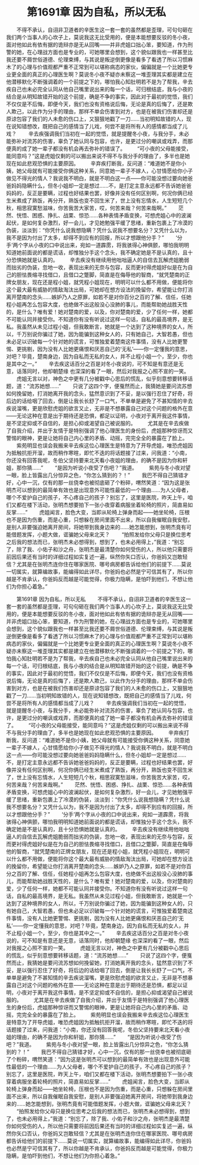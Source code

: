 # 　　第1691章 因为自私，所以无私
　　不得不承认，自诩非卫道者的辛医生这一套一套的虽然都是歪理，可句句砸在我们两个当事人的心坎子上，莫说我这无比受用的，便是本能想要反驳的冬小夜，面对他如此有依有据的诡辩亦是无从回嘴——并非虎姐口拙心笨，要知道，作为刑警的她，在心理战方面也是专业的，可她哪里会想到，这个貌似跟我也一样甚至比我还要不屑世俗道德、伦理束缚，与其说是叛逆倒更像是看多了看透了所以习惯麻木了的心理与价值观都严重不正常到可以堪称病态的家伙，偏偏就是一个比她更专业更全面的真正的心理医生啊？莫说冬小夜不疑亦未察这一堆歪理其实都是建立在他潜移默化不断强调着的一个前提之下的，哪怕我心知肚明若不是为了帮我，辛去疾自己也未必完全认同从他自己嘴里说出来的每一个话，可归根结底，我与小夜的结合是从明知故错开始的这个前提，确是不争的事实，因此对于最初的觉悟，我们不仅仅是不后悔，即便今天，我们也没有资格说后悔，无论是真的后悔了，还是欺人欺己，以此作为分手的理由，那样不单会伤害到对方，也是在被我们伤害却还是原谅包容了我们的人未愈的伤口上，又狠狠地戳了一刀……当初明知故错的人，现在说知错想改，既把自己的感情当了儿戏，何尝不是将所有人的感情都当成了儿戏？
　　辛去疾强调我们当初在一起的觉悟，就是提醒冬小夜，与我分手，未必能弥补对流苏的伤害，辜负了她认同与包容，也许，是更过分的嘲讽或戏弄，而那便真的成了她一辈子都没有机会再去弥补的错误了。
　　“可小夜的父母能接受，能同意吗？”这是虎姐仅剩的可以搬出来说不得不与我分手的理由了，多半也是她现在如此悲观恐惧的主要原因。
　　辛弃疾打断我，反问道：“难道她不是你小姨，她父母就有可能接受你俩这种关系，同意她一辈子不嫁人，心甘情愿给你小子做见不得光的情人？我说我不明白，就是不明白这一点——你可能没想过要向她爸爸妈妈隐瞒什么，但冬小姐却一定是想过……不，是打定主意永远都不告诉她爸爸妈妈的，反正是要瞒，过程也好结果也罢，好像并没有任何区别啊，何况你俩已经生米煮成了熟饭，再分开，熟饭也变不回生米了，世上没有忘情水，人生短短几个秋，相思寂寞愁滋味，你苦我苦大家苦，哎，何苦来哉？何苦来哉啊。”
　　茫然、恍悟、困惑、挣扎、战栗、惊恐……各种表情矛盾变换，可想虎姐心中的波澜起伏，是如何复杂激烈，好一会儿，才见她勉强平缓了思绪，重新包裹上了冷漠的伪装，淡淡到：“你凭什么说我想隐瞒？凭什么说我不想要名分？又凭什么以为，我不是因为付出了太多，却得不到应有的回报，所以才想跟他分手？”
　　‘分手’两个字从小夜的口中说出来，宛如一道霹雳，将我骇得心神俱颤，哪怕我明明知道她前面说的都是谎话，却惟独分手这个念头，我不确定她是不是认真的，且十分恐惧她就是认真的。
　　辛去疾没有继续用他咄咄逼人的自信去瓦解虎姐脆弱而拙劣的伪装，忽地一收，表现出来的无奈与包容，反而更衬得虎姐好似是在为自己的胆怯畏缩寻找借口，且借口之蹩脚，简直是在侮辱他的智商，“就凭楚南的正牌女朋友，现在还是程小姐，就凭程小姐现在，明明可以什么都不用做，便能将你这个最大最有威胁的情敌淘汰出局，可她却在想方设法的挽留你，希望能让你打消离开楚南的念头……嫉妒乃人之原罪，如若不是对你百分之百的了解、信任，任她程小姐再怎么包容大度，也绝做不出这般没心没肺的事儿，而能帮助她战胜天性的，是什么？唯有爱！她对楚南的爱，以及，你对楚南的爱，少了任何一样，她都不可能认同并接受你。不知道你有没有听说过这样一句话，自私的最高境界，是无私。我虽然从未见过程小姐，但我敢断言，她就是一个达到了这种境界的女人，所以，千万别说你骗过了她，因为能骗到这种女人的，只有她自己，大智若愚，但也未必足以识破每一个针对她的谎言，可惟独爱着楚南这件事情，没有人比她更警惕、更挑剔，因为没有人比她更痛恨和厌恶自己的‘无私’——你一定懂我的意思，对吧？毕竟，楚南身边，因为自私而无私的女人，并不止程小姐一个，至少，你也是其中之一。”
　　辛去疾这话百分之百是对冬小夜说的，可不知是有意还是无意，话落同时，他却朝楚缘 也深深的看了一眼，然后对我报之心照不宣的一笑。
　　虎姐无言以对，神色之中更有几分被戳中心思后的慌乱，似乎刻意想要转移话题，道：“流苏她想……”
　　只说了这四个字，便戛然而止，我猜她是要问流苏想如何挽留她，打消她离开我的念头，猛然意识到了不妥，是以强行忍住了好奇，将后边的话给咽了回去，倒是让我长长舒了一口气，不单单是避免了不甚知情的辛去疾说溜嘴，更是欣慰虎姐的欲言又止，无非是不想暴露自己对这个问题的格外在意——无论这种在意是出于期待还是恐惧，都足以证明，小夜对于离开我这件事情，是不坚定抑或不自信的，是担心抑或渴望自己被说服的。
　　尤其是在辛去疾做了自我介绍，并出于友情于是特别强调了他心理医生的身份后，虎姐那种惊讶而又警惕的眼神，更是让她将自己内心里的矛盾、动摇，完完全全的暴露在了脸上。
　　紫苑明显也误会我搬来辛去疾这位心理医生是特意为了开导虎姐，唯恐虎姐因为抵触抗拒开溜，故而稍作寒暄，即忙不迭的将话题接了过来，问我道：“小南，你还没有回答我呢，冬伯父坚持要来北天看小夜姐的理由，的确不是因为你和轩姐，那你猜……”
　　“是因为听说小夜受了伤吧？”我道。
　　紫苑与冬小夜对望一眼，脸上皆露出几分惊异之色，“你怎么猜到的？！”
　　我巴不得自己猜错才好，心中一沉，仅有的那一丝侥幸也被彻底砸了个粉碎，喟然笑道：“因为这是张明杰可以想到的最简单有效也是出现意外可能性最低的一个理由……为人父母者，哪个不爱护自己的孩子，不心疼自己的孩子？别忘了，这里是医院，昨天上午，咱们又都在楼下活动，张明杰想要拍下一张小夜穿着病服坐着轮椅的照片，简直易如反掌……”
　　虎姐闻言，脸色大变，当即从轮椅上弹身而起——她坐轮椅，压根也不是因为伤重，而是心重，只想躲在房间里面不出来，所以自我催眠自我安慰，是别人非要强迫她离开房间，将她带到我身边来的……她怎能想到，张明杰竟有可能借题发挥，小题大做，诓骗她父母来北天？
　　“拍照发给你父母只是换位思考之后我的想法而已，张明杰未必想得到，想到了，也未必用得上，”我道：“别忘了，除了我、小佑子和沙之舟，张明杰是最清楚你如何受伤的人，所以他只需要将前因后果还有当时的详细过程如实复述一遍，纵然你矢口否认，你爸妈又岂敢轻信？尤其是在张明杰连你住在哪家医院、哪号病房都告诉给他们的前提下……莫说一切属实，就算编故事，能编得如此详尽，你爸妈也必然是宁可信其有了，所以你越是不肯承认，你爸妈反而越是可能觉得，你极力隐瞒，是怕吓到他们，不想让他们为你担心着急。”

　　第1691章 因为自私，所以无私
　　不得不承认，自诩非卫道者的辛医生这一套一套的虽然都是歪理，可句句砸在我们两个当事人的心坎子上，莫说我这无比受用的，便是本能想要反驳的冬小夜，面对他如此有依有据的诡辩亦是无从回嘴——并非虎姐口拙心笨，要知道，作为刑警的她，在心理战方面也是专业的，可她哪里会想到，这个貌似跟我也一样甚至比我还要不屑世俗道德、伦理束缚，与其说是叛逆倒更像是看多了看透了所以习惯麻木了的心理与价值观都严重不正常到可以堪称病态的家伙，偏偏就是一个比她更专业更全面的真正的心理医生啊？莫说冬小夜不疑亦未察这一堆歪理其实都是建立在他潜移默化不断强调着的一个前提之下的，哪怕我心知肚明若不是为了帮我，辛去疾自己也未必完全认同从他自己嘴里说出来的每一个话，可归根结底，我与小夜的结合是从明知故错开始的这个前提，确是不争的事实，因此对于最初的觉悟，我们不仅仅是不后悔，即便今天，我们也没有资格说后悔，无论是真的后悔了，还是欺人欺己，以此作为分手的理由，那样不单会伤害到对方，也是在被我们伤害却还是原谅包容了我们的人未愈的伤口上，又狠狠地戳了一刀……当初明知故错的人，现在说知错想改，既把自己的感情当了儿戏，何尝不是将所有人的感情都当成了儿戏？
　　辛去疾强调我们当初在一起的觉悟，就是提醒冬小夜，与我分手，未必能弥补对流苏的伤害，辜负了她认同与包容，也许，是更过分的嘲讽或戏弄，而那便真的成了她一辈子都没有机会再去弥补的错误了。
　　“可小夜的父母能接受，能同意吗？”这是虎姐仅剩的可以搬出来说不得不与我分手的理由了，多半也是她现在如此悲观恐惧的主要原因。
　　辛弃疾打断我，反问道：“难道她不是你小姨，她父母就有可能接受你俩这种关系，同意她一辈子不嫁人，心甘情愿给你小子做见不得光的情人？我说我不明白，就是不明白这一点——你可能没想过要向她爸爸妈妈隐瞒什么，但冬小姐却一定是想过……不，是打定主意永远都不告诉她爸爸妈妈的，反正是要瞒，过程也好结果也罢，好像并没有任何区别啊，何况你俩已经生米煮成了熟饭，再分开，熟饭也变不回生米了，世上没有忘情水，人生短短几个秋，相思寂寞愁滋味，你苦我苦大家苦，哎，何苦来哉？何苦来哉啊。”
　　茫然、恍悟、困惑、挣扎、战栗、惊恐……各种表情矛盾变换，可想虎姐心中的波澜起伏，是如何复杂激烈，好一会儿，才见她勉强平缓了思绪，重新包裹上了冷漠的伪装，淡淡到：“你凭什么说我想隐瞒？凭什么说我不想要名分？又凭什么以为，我不是因为付出了太多，却得不到应有的回报，所以才想跟他分手？”
　　‘分手’两个字从小夜的口中说出来，宛如一道霹雳，将我骇得心神俱颤，哪怕我明明知道她前面说的都是谎话，却惟独分手这个念头，我不确定她是不是认真的，且十分恐惧她就是认真的。
　　辛去疾没有继续用他咄咄逼人的自信去瓦解虎姐脆弱而拙劣的伪装，忽地一收，表现出来的无奈与包容，反而更衬得虎姐好似是在为自己的胆怯畏缩寻找借口，且借口之蹩脚，简直是在侮辱他的智商，“就凭楚南的正牌女朋友，现在还是程小姐，就凭程小姐现在，明明可以什么都不用做，便能将你这个最大最有威胁的情敌淘汰出局，可她却在想方设法的挽留你，希望能让你打消离开楚南的念头……嫉妒乃人之原罪，如若不是对你百分之百的了解、信任，任她程小姐再怎么包容大度，也绝做不出这般没心没肺的事儿，而能帮助她战胜天性的，是什么？唯有爱！她对楚南的爱，以及，你对楚南的爱，少了任何一样，她都不可能认同并接受你。不知道你有没有听说过这样一句话，自私的最高境界，是无私。我虽然从未见过程小姐，但我敢断言，她就是一个达到了这种境界的女人，所以，千万别说你骗过了她，因为能骗到这种女人的，只有她自己，大智若愚，但也未必足以识破每一个针对她的谎言，可惟独爱着楚南这件事情，没有人比她更警惕、更挑剔，因为没有人比她更痛恨和厌恶自己的‘无私’——你一定懂我的意思，对吧？毕竟，楚南身边，因为自私而无私的女人，并不止程小姐一个，至少，你也是其中之一。”
　　辛去疾这话百分之百是对冬小夜说的，可不知是有意还是无意，话落同时，他却朝楚缘 也深深的看了一眼，然后对我报之心照不宣的一笑。
　　虎姐无言以对，神色之中更有几分被戳中心思后的慌乱，似乎刻意想要转移话题，道：“流苏她想……”
　　只说了这四个字，便戛然而止，我猜她是要问流苏想如何挽留她，打消她离开我的念头，猛然意识到了不妥，是以强行忍住了好奇，将后边的话给咽了回去，倒是让我长长舒了一口气，不单单是避免了不甚知情的辛去疾说溜嘴，更是欣慰虎姐的欲言又止，无非是不想暴露自己对这个问题的格外在意——无论这种在意是出于期待还是恐惧，都足以证明，小夜对于离开我这件事情，是不坚定抑或不自信的，是担心抑或渴望自己被说服的。
　　尤其是在辛去疾做了自我介绍，并出于友情于是特别强调了他心理医生的身份后，虎姐那种惊讶而又警惕的眼神，更是让她将自己内心里的矛盾、动摇，完完全全的暴露在了脸上。
　　紫苑明显也误会我搬来辛去疾这位心理医生是特意为了开导虎姐，唯恐虎姐因为抵触抗拒开溜，故而稍作寒暄，即忙不迭的将话题接了过来，问我道：“小南，你还没有回答我呢，冬伯父坚持要来北天看小夜姐的理由，的确不是因为你和轩姐，那你猜……”
　　“是因为听说小夜受了伤吧？”我道。
　　紫苑与冬小夜对望一眼，脸上皆露出几分惊异之色，“你怎么猜到的？！”
　　我巴不得自己猜错才好，心中一沉，仅有的那一丝侥幸也被彻底砸了个粉碎，喟然笑道：“因为这是张明杰可以想到的最简单有效也是出现意外可能性最低的一个理由……为人父母者，哪个不爱护自己的孩子，不心疼自己的孩子？别忘了，这里是医院，昨天上午，咱们又都在楼下活动，张明杰想要拍下一张小夜穿着病服坐着轮椅的照片，简直易如反掌……”
　　虎姐闻言，脸色大变，当即从轮椅上弹身而起——她坐轮椅，压根也不是因为伤重，而是心重，只想躲在房间里面不出来，所以自我催眠自我安慰，是别人非要强迫她离开房间，将她带到我身边来的……她怎能想到，张明杰竟有可能借题发挥，小题大做，诓骗她父母来北天？
　　“拍照发给你父母只是换位思考之后我的想法而已，张明杰未必想得到，想到了，也未必用得上，”我道：“别忘了，除了我、小佑子和沙之舟，张明杰是最清楚你如何受伤的人，所以他只需要将前因后果还有当时的详细过程如实复述一遍，纵然你矢口否认，你爸妈又岂敢轻信？尤其是在张明杰连你住在哪家医院、哪号病房都告诉给他们的前提下……莫说一切属实，就算编故事，能编得如此详尽，你爸妈也必然是宁可信其有了，所以你越是不肯承认，你爸妈反而越是可能觉得，你极力隐瞒，是怕吓到他们，不想让他们为你担心着急。”
